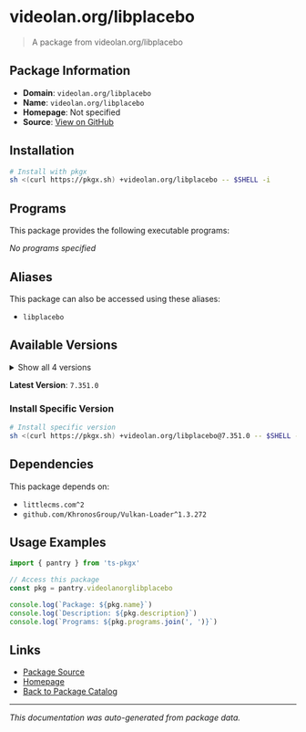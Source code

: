 # videolan.org/libplacebo

> A package from videolan.org/libplacebo

## Package Information

- **Domain**: `videolan.org/libplacebo`
- **Name**: `videolan.org/libplacebo`
- **Homepage**: Not specified
- **Source**: [View on GitHub](https://github.com/pkgxdev/pantry/tree/main/projects/videolan.org/libplacebo/package.yml)

## Installation

```bash
# Install with pkgx
sh <(curl https://pkgx.sh) +videolan.org/libplacebo -- $SHELL -i
```

## Programs

This package provides the following executable programs:

*No programs specified*

## Aliases

This package can also be accessed using these aliases:

- `libplacebo`

## Available Versions

<details>
<summary>Show all 4 versions</summary>

- `7.351.0`, `7.349.0`, `6.338.2`, `6.338.1`

</details>

**Latest Version**: `7.351.0`

### Install Specific Version

```bash
# Install specific version
sh <(curl https://pkgx.sh) +videolan.org/libplacebo@7.351.0 -- $SHELL -i
```

## Dependencies

This package depends on:

- `littlecms.com^2`
- `github.com/KhronosGroup/Vulkan-Loader^1.3.272`

## Usage Examples

```typescript
import { pantry } from 'ts-pkgx'

// Access this package
const pkg = pantry.videolanorglibplacebo

console.log(`Package: ${pkg.name}`)
console.log(`Description: ${pkg.description}`)
console.log(`Programs: ${pkg.programs.join(', ')}`)
```

## Links

- [Package Source](https://github.com/pkgxdev/pantry/tree/main/projects/videolan.org/libplacebo/package.yml)
- [Homepage](#)
- [Back to Package Catalog](../package-catalog.md)

---

*This documentation was auto-generated from package data.*
